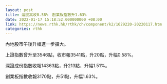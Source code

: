 ```yaml
---
layout: post
title: 滬股高收0.58%　創業板指數升1.63%
date: 2022-01-17 15:18:52.000000000 +08:00
link: https://news.rthk.hk/rthk/ch/component/k2/1629220-20220117.htm
categories: rthk
---
```


內地股市午後升幅進一步擴大。

上證指數曾升至3546點，收市報3541點，升20點，升幅0.58%。

深證成份指數收報14363點，升213點，升幅1.51%。

創業板指數收報3170點，升51點，升幅1.63%。
